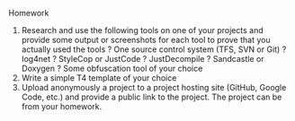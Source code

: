 Homework
1. Research and use the following tools on one of your
projects and provide some output or screenshots for
each tool to prove that you actually used the tools
? One source control system (TFS, SVN or Git)
? log4net
? StyleCop or JustCode
? JustDecompile
? Sandcastle or Doxygen
? Some obfuscation tool of your choice
2. Write a simple T4 template of your choice
3. Upload anonymously a project to a project hosting
site (GitHub, Google Code, etc.) and provide a public
link to the project. The project can be from your
homework.